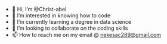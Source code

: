 - 👋 Hi, I’m @Christ-abel
- 👀 I’m interested in knowing how to code
- 🌱 I’m currently learning a degree in data science 
- 💞️ I’m looking to collaborate on the coding skills 
- 📫 How to reach me on my email @ nekesac289@gmail.com

<!---
Christ-abel/Christ-abel is a ✨ special ✨ repository because its `README.md` (this file) appears on your GitHub profile.
You can click the Preview link to take a look at your changes.
--->
